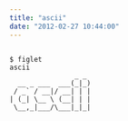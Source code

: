```yaml
---
title: "ascii"
date: "2012-02-27 10:44:00"
---
```

<pre><code>
$ figlet
ascii
                _ _ 
  __ _ ___  ___(_|_)
 / _` / __|/ __| | |
| (_| \__ \ (__| | |
 \__,_|___/\___|_|_|
</code></pre>
